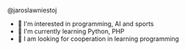 @jaroslawniestoj
- 👀 I'm interested in programming, AI and sports
- 🌱 I'm currently learning Python, PHP
- 💞️ I am looking for cooperation in learning programming

<!---
jaroslawniestoj/jaroslawniestoj is a ✨ special ✨ repository because its `README.md` (this file) appears on your GitHub profile.
You can click the Preview link to take a look at your changes.
--->
